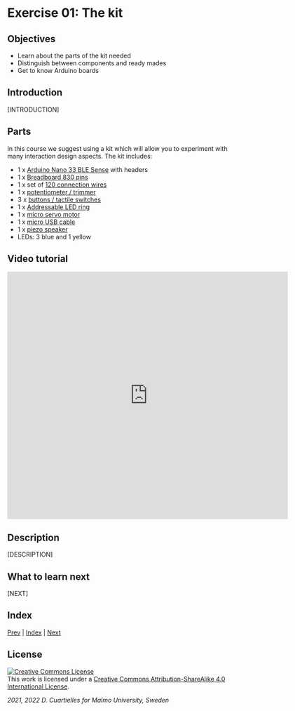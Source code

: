 # Exercise 01: The kit

## Objectives

* Learn about the parts of the kit needed
* Distinguish between components and ready mades
* Get to know Arduino boards


## Introduction

[INTRODUCTION]

## Parts

In this course we suggest using a kit which will allow you to experiment with many interaction design aspects. The kit includes:

* 1 x [Arduino Nano 33 BLE Sense](https://www.digikey.com/en/products/detail/arduino/ABX00035/10239974) with headers
* 1 x [Breadboard 830 pins](https://www.amazon.se/gp/product/B073XH9GCQ/ref=ox_sc_act_title_8?smid=A2LKXTDY4SI9HN[PARTS]psc=1)
* 1 x set of [120 connection wires](https://www.amazon.se/gp/product/B07VCCJTXN/ref=ox_sc_act_title_7?smid=A1X7QLRQH87QA3[PARTS]psc=1)
* 1 x [potentiometer / trimmer](https://www.amazon.se/gp/product/B07YX8DMMS/ref=ox_sc_act_title_1?smid=A3BI8G9NTBZUKM[PARTS]psc=1)
* 3 x [buttons / tactile switches](https://www.amazon.se/gp/product/B08VGS9NPW/ref=ox_sc_act_title_2?smid=A249EEO40WNRMY[PARTS]psc=1)
* 1 x [Addressable LED ring](https://www.amazon.se/gp/product/B07V1GGKHV/ref=ox_sc_act_title_4?smid=A1X7QLRQH87QA3[PARTS]psc=1)
* 1 x [micro servo motor](https://www.amazon.se/gp/product/B07236N7Z2/ref=ox_sc_act_title_3?smid=A1QYNW8GSP8HVC[PARTS]psc=1)
* 1 x [micro USB cable](https://www.amazon.se/gp/product/B00BBPZCNI/ref=ox_sc_act_title_5?smid=ANU9KP01APNAG[PARTS]psc=1)
* 1 x [piezo speaker](https://www.amazon.se/gp/product/B08CZCTCMY/ref=ox_sc_act_title_6?smid=A2Z9I2LI17Q0KS[PARTS]psc=1)
* LEDs: 3 blue and 1 yellow


## Video tutorial

<iframe src="https://player.vimeo.com/video/525788797?h=281d358be6" width="640" height="564" frameborder="0" allow="autoplay; fullscreen" allowfullscreen></iframe>

## Description

[DESCRIPTION]









## What to learn next

[NEXT]

## Index

[Prev](../00-Welcome/00-Welcome.md) |  [Index](../course_index.md) |  [Next](../02-Communication/02-Communication.md)

## License

<a rel="license" href="http://creativecommons.org/licenses/by-sa/4.0/"><img alt="Creative Commons License" style="border-width:0" src="https://i.creativecommons.org/l/by-sa/4.0/80x15.png" /></a><br />This work is licensed under a <a rel="license" href="http://creativecommons.org/licenses/by-sa/4.0/">Creative Commons Attribution-ShareAlike 4.0 International License</a>.

*2021, 2022 D. Cuartielles for Malmo University, Sweden*
